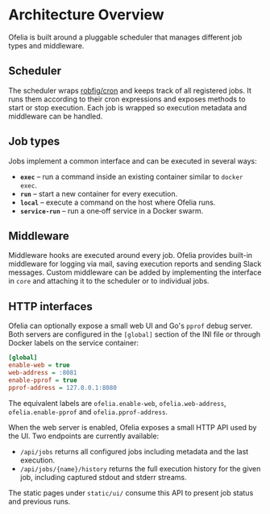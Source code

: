 # Architecture Overview

Ofelia is built around a pluggable scheduler that manages different job types and middleware.

## Scheduler

The scheduler wraps [robfig/cron](https://github.com/robfig/cron) and keeps track of all registered jobs. It runs them according to their cron expressions and exposes methods to start or stop execution. Each job is wrapped so execution metadata and middleware can be handled.

## Job types

Jobs implement a common interface and can be executed in several ways:

- **`exec`** – run a command inside an existing container similar to `docker exec`.
- **`run`** – start a new container for every execution.
- **`local`** – execute a command on the host where Ofelia runs.
- **`service-run`** – run a one‑off service in a Docker swarm.

## Middleware

Middleware hooks are executed around every job. Ofelia provides built-in middleware for logging via mail, saving execution reports and sending Slack messages. Custom middleware can be added by implementing the interface in `core` and attaching it to the scheduler or to individual jobs.

## HTTP interfaces

Ofelia can optionally expose a small web UI and Go's `pprof` debug server. Both
servers are configured in the `[global]` section of the INI file or through
Docker labels on the service container:

```ini
[global]
enable-web = true
web-address = :8081
enable-pprof = true
pprof-address = 127.0.0.1:8080
```

The equivalent labels are `ofelia.enable-web`, `ofelia.web-address`,
`ofelia.enable-pprof` and `ofelia.pprof-address`.

When the web server is enabled, Ofelia exposes a small HTTP API used by the UI.
Two endpoints are currently available:

* `/api/jobs` returns all configured jobs including metadata and the last
  execution.
* `/api/jobs/{name}/history` returns the full execution history for the given
  job, including captured stdout and stderr streams.

The static pages under `static/ui/` consume this API to present job status and
previous runs.


